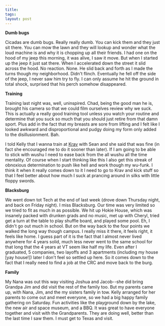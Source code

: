 ```yaml
---
title: 
tags: 
layout: post
---
```

**Dumb bugs**



Cicadas are dumb bugs.  Really really dumb.  You can kick them and they just sit there.  You can mow the lawn and they will lookup and wonder what the loud machine is and why it is chopping up all their friends.  I had one on the hood of my jeep this morning, it was alive, I saw it move.  But when I started up the jeep it just sat there.  When I accelerated down the street it slid across the hood.  No reaction. None.  He slid back and forth as I made the turns though my neighborhood. Didn't flinch.  Eventually he fell off the side of the jeep, I never saw him try to fly.  I can only assume he hit the ground in total shock, surprised that his perch somehow disappeared.  



**Training**



Training last night was, well, uninspired.  Chad, being the good man he is, brought his camera so that we could film ourselves review why we suck.  This is actually a really good training tool unless you watch your routine and determine that you suck so much that you should just retire from that damn sport.  Plus add in the fact that my breasts are sore from lifting and I felt like I looked awkward and disproportional and pudgy doing my form only added to the disillusionment. Bah.



I told Kelly that I wanna train at <a href="http://www.fightersgarage.com/home/index.html">Krav</a> with Sean and she said that was fine (in fact she encouraged me to do it sooner than later).  If I am going to be able to stick with wushu I need to ease back from the all wushu all the time mentality.  Of course when I start thinking like this I also get this streak of obnoxious determination to push like hell and work though my wu-funk.  I think it when it really comes down to it I need to go to Krav and kick stuff so that I feel better about how much I suck at prancing around in silks with little floppy swords.  



**Blacksburg**



We went down tot Tech at the end of last week (drove down Thursday night, and back on Friday night).  I miss Blacksburg.  Our time was very limited so we tried to fit as much in as possible.  We hit up Hokie House, which was insanely packed with drunken grads and no music, met up with Cheryl, tried get a turn at the table to play shuffle board, and played some pool.  Eh, I didn't go out much in school.  But on the way back to the four points we walked the long way though campus.  I really miss it there, it feels right, it feels like home.  I guess part of it is the fact that I almost never lived anywhere for 4 years solid, much less never went to the same school for that long that the 4 years at VT seem like half my life.  Even after I graduated, 5 companies, two layoffs and 3 apartments (including my house [yay house!]) later I don't feel so settled up here.   So it comes down to the fact that I really need to find a job at the CRC and move back to the burg.  





**Family**



My Nana was out this way visiting Joshua and Jacob--she did bring Grandpa Jim and did visit the rest of the family too.  But my parents came up, with Nana, Jim, and the my sisters family in tow.  Kelly arranged for her parents to come out and meet everyone, so we had a big happy family gathering on Saturday.  Fun activities like the playground down by the lake, the new air and space museum, and a BBQ.  It was great to have everyone together and visit with the Grandparents.  They are doing well, better than the last time I saw them. I must get to Texas and visit.  
